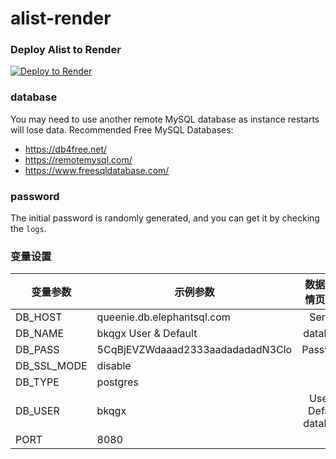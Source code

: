 # alist-render

### Deploy Alist to Render
[![Deploy to Render](https://render.com/images/deploy-to-render-button.svg)](https://render.com/deploy)

### database
You may need to use another remote MySQL database as instance restarts will lose data.
Recommended Free MySQL Databases:
- https://db4free.net/
- https://remotemysql.com/
- https://www.freesqldatabase.com/

### password
The initial password is randomly generated, and you can get it by checking the `logs`.

### 变量设置

| 变量参数	  | 示例参数	   | 数据库详情页对应   
|-----------|--------------|:------:| 
| DB_HOST	| queenie.db.elephantsql.com	|Server
| DB_NAME	| bkqgx	User & Default | database
| DB_PASS	| 5CqBjEVZWdaaad2333aadadadadN3Clo	| Password	
| DB_SSL_MODE	| disable		
| DB_TYPE	| postgres		
| DB_USER	| bkqgx	| User & Default database
| PORT	| 8080	
